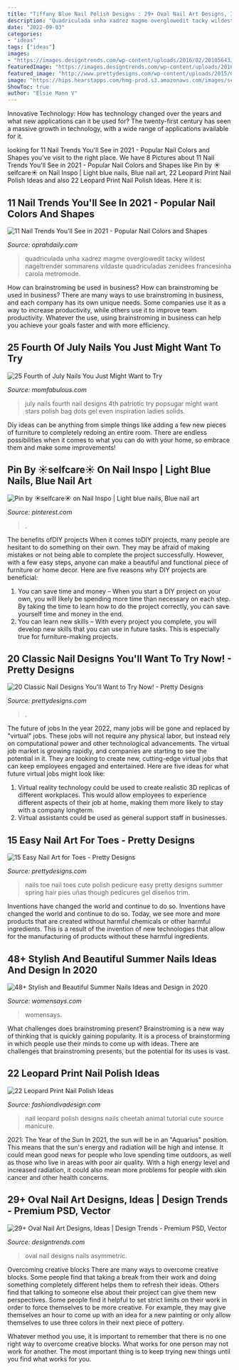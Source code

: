 ```yaml
---
title: "Tiffany Blue Nail Polish Designs : 29+ Oval Nail Art Designs, Ideas"
description: "Quadriculada unha xadrez magme overglowedit tacky wildest nageltrender sommarens vildaste quadriculadas zenidees francesinha carola metromode"
date: "2022-09-03"
categories:
- "ideas"
tags: ["ideas"]
images:
- "https://images.designtrends.com/wp-content/uploads/2016/02/20105643/Oval-Nails-Fashion.jpg"
featuredImage: "https://images.designtrends.com/wp-content/uploads/2016/02/20105643/Oval-Nails-Fashion.jpg"
featured_image: "http://www.prettydesigns.com/wp-content/uploads/2015/08/15-easy-nail-art-for-toes8.jpg"
image: "https://hips.hearstapps.com/hmg-prod.s3.amazonaws.com/images/screen-shot-2021-02-10-at-10-13-43-am-1612970100.png?crop=0.839xw:1.00xh;0.0752xw,0&amp;resize=480:*"
ShowToc: true
author: "Elsie Mann V"
---
```



Innovative Technology: How has technology changed over the years and what new applications can it be used for?
The twenty-first century has seen a massive growth in technology, with a wide range of applications available for it.

	

		
looking for 11 Nail Trends You&#039;ll See in 2021 - Popular Nail Colors and Shapes you've visit to the right place. We have 8 Pictures about 11 Nail Trends You&#039;ll See in 2021 - Popular Nail Colors and Shapes like Pin by ☀︎selfcare☀︎ on Nail Inspo | Light blue nails, Blue nail art, 22 Leopard Print Nail Polish Ideas and also 22 Leopard Print Nail Polish Ideas. Here it is:
		
    
## 11 Nail Trends You&#039;ll See In 2021 - Popular Nail Colors And Shapes

<img loading=lazy src="https://hips.hearstapps.com/hmg-prod.s3.amazonaws.com/images/screen-shot-2021-02-10-at-10-13-43-am-1612970100.png?crop=0.839xw:1.00xh;0.0752xw,0&amp;resize=480:*" onerror="this.onerror=null;this.src='https://tse2.mm.bing.net/th?id=OIP.tE4gGxyqB1L6dmSktiomfgHaLH&amp;pid=15.1';" alt="11 Nail Trends You&#039;ll See in 2021 - Popular Nail Colors and Shapes">

_Source: oprahdaily.com_

>quadriculada unha xadrez magme overglowedit tacky wildest nageltrender sommarens vildaste quadriculadas zenidees francesinha carola metromode. 

	

How can brainstroming be used in business?
How can brainstroming be used in business? There are many ways to use brainstroming in business, and each company has its own unique needs. Some companies use it as a way to increase productivity, while others use it to improve team productivity. Whatever the use, using brainstroming in business can help you achieve your goals faster and with more efficiency.

    
## 25 Fourth Of July Nails You Just Might Want To Try

<img loading=lazy src="https://momfabulous.com/wp-content/uploads/2015/06/Fourth-of-July-Nails-19.jpg" onerror="this.onerror=null;this.src='https://tse4.mm.bing.net/th?id=OIP._9tBWBcVIY5m0v6PbllKJwHaJ7&amp;pid=15.1';" alt="25 Fourth of July Nails You Just Might Want to Try">

_Source: momfabulous.com_

>july nails fourth nail designs 4th patriotic try popsugar might want stars polish bag dots gel even inspiration ladies solids. 

	

Diy ideas can be anything from simple things like adding a few new pieces of furniture to completely redoing an entire room. There are endless possibilities when it comes to what you can do with your home, so embrace them and make some improvements!

    
## Pin By ☀︎selfcare☀︎ On Nail Inspo | Light Blue Nails, Blue Nail Art

<img loading=lazy src="https://i.pinimg.com/736x/0c/e9/6e/0ce96e68013eb891bd8448ae1e33da41.jpg" onerror="this.onerror=null;this.src='https://tse1.mm.bing.net/th?id=OIP.Xikxx_l7EGhcKYK4ITV6AAHaHT&amp;pid=15.1';" alt="Pin by ☀︎selfcare☀︎ on Nail Inspo | Light blue nails, Blue nail art">

_Source: pinterest.com_

>. 

	

The benefits ofDIY projects
When it comes toDIY projects, many people are hesitant to do something on their own. They may be afraid of making mistakes or not being able to complete the project successfully. However, with a few easy steps, anyone can make a beautiful and functional piece of furniture or home decor. Here are five reasons why DIY projects are beneficial: 
1. You can save time and money – When you start a DIY project on your own, you will likely be spending more time than necessary on each step. By taking the time to learn how to do the project correctly, you can save yourself time and money in the end. 
2. You can learn new skills – With every project you complete, you will develop new skills that you can use in future tasks. This is especially true for furniture-making projects.

    
## 20 Classic Nail Designs You&#039;ll Want To Try Now! - Pretty Designs

<img loading=lazy src="http://www.prettydesigns.com/wp-content/uploads/2014/06/Grey-Nail-Design-Idea.jpg" onerror="this.onerror=null;this.src='https://tse4.mm.bing.net/th?id=OIP.dVu1WKmlChOIcmJd4Fs7ggHaHa&amp;pid=15.1';" alt="20 Classic Nail Designs You&#039;ll Want to Try Now! - Pretty Designs">

_Source: prettydesigns.com_

>. 

	

The future of jobs
In the year 2022, many jobs will be gone and replaced by "virtual" jobs. These jobs will not require any physical labor, but instead rely on computational power and other technological advancements. The virtual job market is growing rapidly, and companies are starting to see the potential in it. They are looking to create new, cutting-edge virtual jobs that can keep employees engaged and entertained. Here are five ideas for what future virtual jobs might look like: 
1. Virtual reality technology could be used to create realistic 3D replicas of different workplaces. This would allow employees to experience different aspects of their job at home, making them more likely to stay with a company longterm. 
2. Virtual assistants could be used as general support staff in businesses.

    
## 15 Easy Nail Art For Toes - Pretty Designs

<img loading=lazy src="http://www.prettydesigns.com/wp-content/uploads/2015/08/15-easy-nail-art-for-toes8.jpg" onerror="this.onerror=null;this.src='https://tse4.mm.bing.net/th?id=OIP.H1NhvXlNHFCdwvLuxc7FbgHaJ4&amp;pid=15.1';" alt="15 Easy Nail Art for Toes - Pretty Designs">

_Source: prettydesigns.com_

>nails toe nail toes cute polish pedicure easy pretty designs summer spring hair pies uñas though pedicures gel diseños trim. 

	

Inventions have changed the world and continue to do so.
Inventions have changed the world and continue to do so. Today, we see more and more products that are created without harmful chemicals or other harmful ingredients. This is a result of the invention of new technologies that allow for the manufacturing of products without these harmful ingredients.

    
## 48+ Stylish And Beautiful Summer Nails Ideas And Design In 2020

<img loading=lazy src="https://www.womensays.com/wp-content/uploads/2020/03/nailsbykayllc_70068775_2431172360539258_4964848989224080657_n.jpg" onerror="this.onerror=null;this.src='https://tse4.mm.bing.net/th?id=OIP.9qu-Rz-wWmJSrdjQHOXTvgHaNL&amp;pid=15.1';" alt="48+ Stylish and Beautiful Summer Nails Ideas and Design in 2020">

_Source: womensays.com_

>womensays. 

	

What challenges does brainstroming present?
Brainstroming is a new way of thinking that is quickly gaining popularity. It is a process of brainstorming in which people use their minds to come up with ideas. There are challenges that brainstroming presents, but the potential for its uses is vast.

    
## 22 Leopard Print Nail Polish Ideas

<img loading=lazy src="http://www.fashiondivadesign.com/wp-content/uploads/2013/03/Leopard-Print-Nail-Polish-22.jpg" onerror="this.onerror=null;this.src='https://tse3.mm.bing.net/th?id=OIP.GH-o7LE3JFUqqQq_NZGK8wHaFj&amp;pid=15.1';" alt="22 Leopard Print Nail Polish Ideas">

_Source: fashiondivadesign.com_

>nail leopard polish designs nails cheetah animal tutorial cute source manicure. 

	

2021: The Year of the Sun
In 2021, the sun will be in an "Aquarius" position. This means that the sun's energy and radiation will be high and intense. It could mean good news for people who love spending time outdoors, as well as those who live in areas with poor air quality. With a high energy level and increased radiation, it could also mean more problems for people with skin cancer and other health concerns.

    
## 29+ Oval Nail Art Designs, Ideas | Design Trends - Premium PSD, Vector

<img loading=lazy src="https://images.designtrends.com/wp-content/uploads/2016/02/20105643/Oval-Nails-Fashion.jpg" onerror="this.onerror=null;this.src='https://tse3.mm.bing.net/th?id=OIP.RlV9IFUnURmM7zncaQU67AHaH4&amp;pid=15.1';" alt="29+ Oval Nail Art Designs, Ideas | Design Trends - Premium PSD, Vector">

_Source: designtrends.com_

>oval nail designs nails asymmetric. 

	

Overcoming creative blocks
There are many ways to overcome creative blocks. Some people find that taking a break from their work and doing something completely different helps them to refresh their ideas. Others find that talking to someone else about their project can give them new perspectives.
Some people find it helpful to set strict limits on their work in order to force themselves to be more creative. For example, they may give themselves an hour to come up with an idea for a new painting or only allow themselves to use three colors in their next piece of pottery.

 Whatever method you use, it is important to remember that there is no one right way to overcome creative blocks. What works for one person may not work for another. The most important thing is to keep trying new things until you find what works for you.

